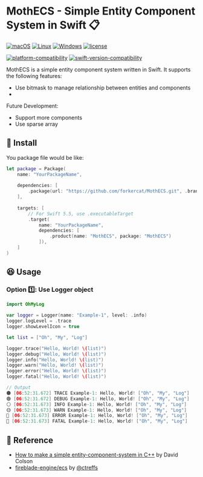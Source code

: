 # MothECS - Simple Entity Component System in Swift 📋

[![macOS](https://github.com/forkercat/MothECS/actions/workflows/ci-macos.yml/badge.svg)](https://github.com/forkercat/MothECS/actions/workflows/ci-macos.yml)
[![Linux](https://github.com/forkercat/MothECS/actions/workflows/ci-linux.yml/badge.svg)](https://github.com/forkercat/MothECS/actions/workflows/ci-linux.yml)
[![Windows](https://github.com/forkercat/MothECS/actions/workflows/ci-windows.yml/badge.svg)](https://github.com/forkercat/MothECS/actions/workflows/ci-windows.yml)
[![license](https://img.shields.io/badge/license-MIT-brightgreen.svg)](LICENSE)

[![platform-compatibility](https://img.shields.io/endpoint?url=https%3A%2F%2Fswiftpackageindex.com%2Fapi%2Fpackages%2Fforkercat%2FMothECS%2Fbadge%3Ftype%3Dplatforms)](https://swiftpackageindex.com/forkercat/MothECS)
[![swift-version-compatibility](https://img.shields.io/endpoint?url=https%3A%2F%2Fswiftpackageindex.com%2Fapi%2Fpackages%2Fforkercat%2FMothECS%2Fbadge%3Ftype%3Dswift-versions)](https://swiftpackageindex.com/forkercat/MothECS)

MothECS is a simple entity component system written in Swift. It supports the following features:

- Use bitmask to manage relationship between entities and components
- 

Future Development:

- Support more components
- Use sparse array

## 🔧 Install

You package file would be like:

```swift
let package = Package(
    name: "YourPackageName",
    
    dependencies: [
        .package(url: "https://github.com/forkercat/MothECS.git", .branch("main")),
    ],
    
    targets: [
        // For Swift 5.5, use .executableTarget
        .target(
            name: "YourPackageName",
            dependencies: [
                .product(name: "MothECS", package: "MothECS")
            ]),
    ]
)
```


## 😆 Usage

### Option 1️⃣: Use Logger object

```swift
import OhMyLog

var logger = Logger(name: "Example-1", level: .info)
logger.logLevel = .trace
logger.showLevelIcon = true

let list = ["Oh", "My", "Log"]

logger.trace("Hello, World! \(list)")
logger.debug("Hello, World! \(list)")
logger.info("Hello, World! \(list)")
logger.warn("Hello, World! \(list)")
logger.error("Hello, World! \(list)")
logger.fatal("Hello, World! \(list)")

// Output
🟤 [06:52:31.672] TRACE Example-1: Hello, World! ["Oh", "My", "Log"]
🟢 [06:52:31.672] DEBUG Example-1: Hello, World! ["Oh", "My", "Log"]
⚪️ [06:52:31.673] INFO Example-1: Hello, World! ["Oh", "My", "Log"]
🟡 [06:52:31.673] WARN Example-1: Hello, World! ["Oh", "My", "Log"]
🔴 [06:52:31.673] ERROR Example-1: Hello, World! ["Oh", "My", "Log"]
🚨 [06:52:31.673] FATAL Example-1: Hello, World! ["Oh", "My", "Log"]
```


## 🙏 Reference

- [How to make a simple entity-component-system in C++](https://www.david-colson.com/2020/02/09/making-a-simple-ecs.html) by David Colson
- [fireblade-engine/ecs](https://github.com/fireblade-engine/ecs) by [@ctreffs](https://github.com/ctreffs)
